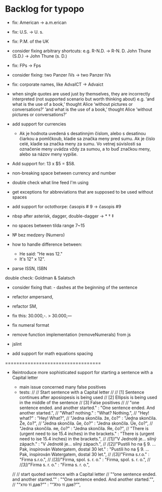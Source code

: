 # Backlog for typopo

* fix: American → a.m.erican
* fix: U.S. → U. s.
* fix: P.M. of the UK
* consider fixing arbitrary shortcuts: e.g. R-N.D. → R-N. D.
			John Thune (S.D.) → John Thune (s. D.)
* fix: FPs → Fps
* consider fixing: two Panzer IVs → two Panzer IVs
* fix: corporate names, like AdvaICT → Advaict
* when single quotes are used just by themselves, they are incorrectly interpreted (not supported scenario but worth thinking about)
	e.g.
	‘and what is the use of a book,’ thought Alice ‘without pictures or conversations?’
	’and what is the use of a book,’ thought Alice ’without pictures or conversations?’

* add support for currencies
	* Ak je hodnota uvedená s desatinným číslom, alebo
s desatinou čiarkou a pomlčkoub, kladie sa značka meny pred sumu.
Ak je číslo celé, kladie sa značka meny za sumu. Vo vetnej súvislosti
sa označenie meny uvádza vždy za sumou, a to buď značkou meny,
alebo sa názov meny vypíše.
* Add support for: 13 x $5 = $58.
* non-breaking space between currency and number

* double check what line feed I'm using
* get exceptions for abbreviations that are supposed to be used without spaces


* add support for octothorpe: časopis # 9 → časopis #9
* nbsp after asterisk, dagger, double-dagger → * † ‡
* no spaces between tilda range 7~15
* № bez medzery (Numero)

* how to handle difference between:
	* He said: "He was 12."
	* It's 12" x 12".

* parse ISSN, ISBN

double check:
Goldman &
Salatsch


* consider fixing that: - dashes at the beginning of the sentence

* refactor ampersand,
* refactor SM,


* fix this:  30.000,-. > 30.000,—
* fix numeral format
* remove function implementation (removeNumerals) from js

* jslint

* add support for math equations spacing



==================================
* Reintroduce more sophisticated support for starting a sentence with a Capital letter
	* main issue concerned many false positives
	* tests:
	//
	// 		Start sentence with a Capital letter
	//
	// 		[1] Sentence continues after aposiopesis is being used
	// 		[2] Ellipsis is being used in the middle of the sentence
	// 		[3] False positives
	//
	// "one sentence ended. and another started." : "One sentence ended. And another started.",
	// "What? nothing." : "What? Nothing.",
	// "Hey! what?" : "Hey! What?",
	// "Jedna skončila. že, čo?" : "Jedna skončila. Že, čo?",
	// "Jedna skončila. ůe, čo?" : "Jedna skončila. Ůe, čo?",
	// "Jedna skončila. яe, čo?" : "Jedna skončila. Яe, čo?",
	// "There is (urgent need to ise 15.4 inches) in the brackets." : "There is (urgent need to ise 15.4 inches) in the brackets.",
	// /*[1]*/"V Jednotě je… silný zápach." : "V Jednotě je… silný zápach.",
	// /*[2]*/"Pustili ho na § 9. … Pak, inspirován Watergatem, dostal 30 let." : "Pustili ho na § 9. … Pak, inspirován Watergatem, dostal 30 let.",
	// /*[3]*/"Firma s.r.o." : "Firma s.r.o.",
	// /*[3]*/"Firma, spol. s. r. o." : "Firma, spol. s. r. o.",
	// /*[3]*/"Firma s. r. o." : "Firma s. r. o.",

	// // start quoted sentence with a Capital letter
	// "“one sentence ended. and another started.”" : "“One sentence ended. And another started.”",
	// "“хто ті дав?”" : "“Хто ті дав?”",
